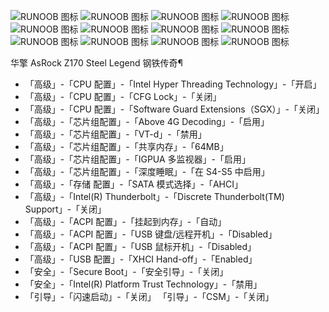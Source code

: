 ![RUNOOB 图标](info.png)
![RUNOOB 图标](bios/1.jpg)
![RUNOOB 图标](bios/2.jpg)
![RUNOOB 图标](bios/3.jpg)
![RUNOOB 图标](bios/4.jpg)
![RUNOOB 图标](bios/5.jpg)
![RUNOOB 图标](bios/6.jpg)
![RUNOOB 图标](bios/7.jpg)
![RUNOOB 图标](bios/8.jpg)
![RUNOOB 图标](bios/9.jpg)
![RUNOOB 图标](bios/10.jpg)
![RUNOOB 图标](bios/11.jpg)


华擎 AsRock Z170 Steel Legend 钢铁传奇¶
* 「高级」-「CPU 配置」-「Intel Hyper Threading Technology」-「开启」
* 「高级」-「CPU 配置」-「CFG Lock」-「关闭」
* 「高级」-「CPU 配置」-「Software Guard Extensions（SGX）」-「关闭」
* 「高级」-「芯片组配置」-「Above 4G Decoding」-「启用」
* 「高级」-「芯片组配置」-「VT-d」-「禁用」
* 「高级」-「芯片组配置」-「共享内存」-「64MB」
* 「高级」-「芯片组配置」-「IGPUA 多监视器」-「启用」
* 「高级」-「芯片组配置」-「深度睡眠」-「在 S4-S5 中启用」
* 「高级」-「存储 配置」-「SATA 模式选择」-「AHCI」
* 「高级」-「Intel(R) Thunderbolt」-「Discrete Thunderbolt(TM) Support」-「关闭」
* 「高级」-「ACPI 配置」-「挂起到内存」-「自动」
* 「高级」-「ACPI 配置」-「USB 键盘/远程开机」-「Disabled」
* 「高级」-「ACPI 配置」-「USB 鼠标开机」-「Disabled」
* 「高级」-「USB 配置」-「XHCI Hand-off」-「Enabled」
* 「安全」-「Secure Boot」-「安全引导」-「关闭」
* 「安全」-「Intel(R) Platform Trust Technology」-「禁用」
* 「引导」-「闪速启动」-「关闭」
「引导」-「CSM」-「关闭」
